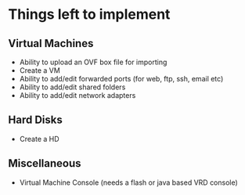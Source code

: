 # Things left to implement

## Virtual Machines
* Ability to upload an OVF box file for importing
* Create a VM
* Ability to add/edit forwarded ports (for web, ftp, ssh, email etc)
* Ability to add/edit shared folders
* Ability to add/edit network adapters

## Hard Disks
* Create a HD

## Miscellaneous
* Virtual Machine Console (needs a flash or java based VRD console)
